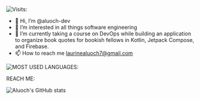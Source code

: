 ![Visits:](https://visitor-badge.laobi.icu/badge?page_id=aluoch-dev)

- 👋 Hi, I’m @aluoch-dev
- 👀 I’m interested in all things software engineering
- 🌱 I’m currently taking a course on DevOps while building an application to organize book quotes for bookish fellows in Kotlin, Jetpack Compose, and Firebase.
- 📫 How to reach me laurinealuoch7@gmail.com

![MOST USED LANGUAGES:](https://github-readme-stats.vercel.app/api/top-langs/?username=aluoch-dev&theme=tokyonight)

REACH ME: 

<!-- Language Stats-->
![Aluoch's GitHub stats](https://github-readme-stats.vercel.app/api?username=aluoch-dev&show_icons=true)
<!---
aluoch-dev/aluoch-dev is a ✨ special ✨ repository because its `README.md` (this file) appears on your GitHub profile.
You can click the Preview link to take a look at your changes.
--->
